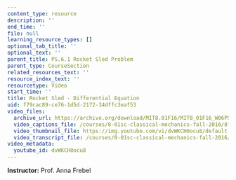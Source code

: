```yaml
---
content_type: resource
description: ''
end_time: ''
file: null
learning_resource_types: []
optional_tab_title: ''
optional_text: ''
parent_title: PS.6.1 Rocket Sled Problem
parent_type: CourseSection
related_resources_text: ''
resource_index_text: ''
resourcetype: Video
start_time: ''
title: Rocket Sled - Differential Equation
uid: f79cac89-ce76-1d5d-2172-34dffc3eaf53
video_files:
  archive_url: https://archive.org/download/MIT8.01F16/MIT8_01F16_W06PS01-1_360p.mp4
  video_captions_file: /courses/8-01sc-classical-mechanics-fall-2016/8f9dd3651b7750fca14f6ffbc524b441_dvWKCH0ocu8.vtt
  video_thumbnail_file: https://img.youtube.com/vi/dvWKCH0ocu8/default.jpg
  video_transcript_file: /courses/8-01sc-classical-mechanics-fall-2016/f5eec671424bf759fb6e8e6b500b5fba_dvWKCH0ocu8.pdf
video_metadata:
  youtube_id: dvWKCH0ocu8
---
```


**Instructor:** Prof. Anna Frebel
